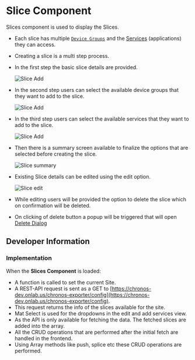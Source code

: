 <!--
SPDX-FileCopyrightText: 2020-present Open Networking Foundation <info@opennetworking.org>

SPDX-License-Identifier: Apache-2.0
-->

# Slice Component

Slices component is used to display the Slices.

- Each slice has multiple [`Device Groups`](../device-groups/README.md) and the [Services](../services/README.md) (applications) they can access.
- Creating a slice is a multi step process.
- In the first step the basic slice details are provided.

  ![Slice Add](images/slices-add.png)

- In the second step users can select the available device groups that they want to add to the slice.

  ![Slice Add](images/slices-add-2.png)

- In the third step users can select the available services that they want to add to the slice.

  ![Slice Add](images/slices-add-3.png)

- Then there is a summary screen available to finalize the options that are selected before creating the slice.

  ![Slice summary](images/slices-add-summary.png)

- Existing Slice details can be edited using the edit option.

  ![Slice edit](images/slices-edit.png)

- While editing users will be provided the option to delete the slice which on confirmation will be deleted.
- On clicking of delete button a popup will be triggered that will open [Delete Dialog](../dialogs/README.md)

## Developer Information

### Implementation

When the **Slices Component** is loaded:

- A function is called to set the current Site.
- A REST-API request is sent as a GET to [https://chronos-dev.onlab.us/chronos-exporter/config](https://chronos-dev.onlab.us/chronos-exporter/config).
- This request returns the info of the slices available for the site.
- Mat Select is used for the dropdowns in the edit and add services view.
- As the API is only available for fetching the data. The fetched slices are added into the array.
- All the CRUD operations that are performed after the initial fetch are handled in the frontend.
- Using Array methods like push, splice etc these CRUD operations are performed.
